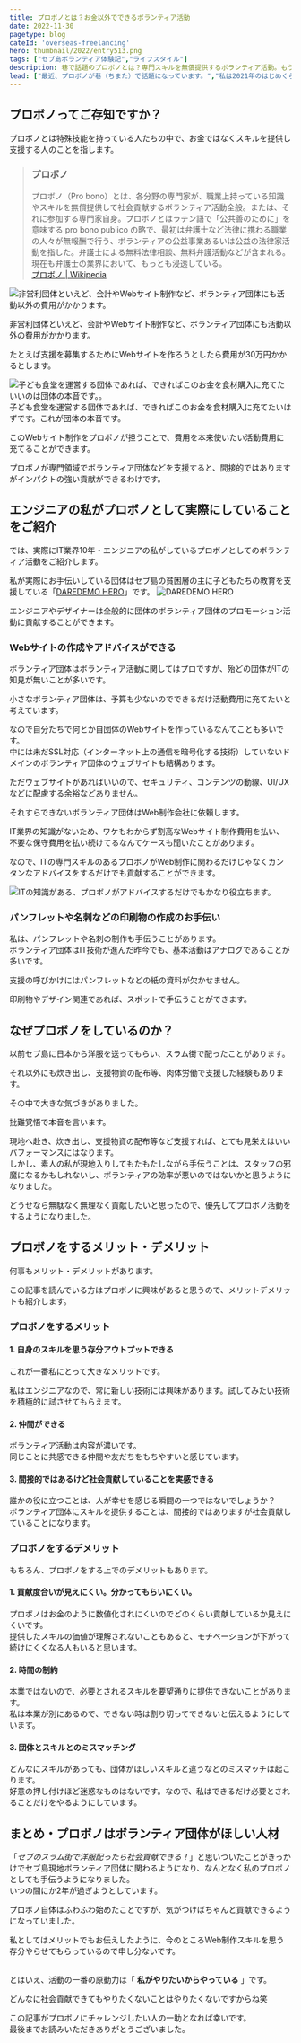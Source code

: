 ```yaml
---
title: プロボノとは？お金以外でできるボランティア活動
date: 2022-11-30
pagetype: blog
cateId: 'overseas-freelancing'
hero: thumbnail/2022/entry513.png
tags: ["セブ島ボランティア体験記","ライフスタイル"]
description: 巷で話題のプロボノとは？専門スキルを無償提供するボランティア活動。もうすぐプロボノ歴2年になろうとしている私がどんなプロボノをしているかご紹介。お金以外の支援がなぜ助けになるのか。プロボノのメリット・デメリット。リアルな声。
lead: ["最近、プロボノが巷（ちまた）で話題になっています。","私は2021年のはじめくらいから、ひょんなきっかけで、セブ島の貧困地区を支援するボランティア団体を手伝っています。","そろそろプロボノ2年生になろうとしています。","なぜ昨今、プロボノが重宝されるのか？実際にプロボノでどのような支援をしているのか？プロボノやってみたいけどメリット・デメリットはあるの？などリアルに紹介します。"]
---
```

## プロボノってご存知ですか？
プロボノとは特殊技能を持っている人たちの中で、お金ではなくスキルを提供し支援する人のことを指します。

> ### プロボノ
> プロボノ（Pro bono）とは、各分野の専門家が、職業上持っている知識やスキルを無償提供して社会貢献するボランティア活動全般。または、それに参加する専門家自身。プロボノとはラテン語で「公共善のために」を意味する pro bono publico の略で、最初は弁護士など法律に携わる職業の人々が無報酬で行う、ボランティアの公益事業あるいは公益の法律家活動を指した。弁護士による無料法律相談、無料弁護活動などが含まれる。現在も弁護士の業界において、もっとも浸透している。<br>
> [プロボノ | Wikipedia](https://ja.wikipedia.org/wiki/%E3%83%97%E3%83%AD%E3%83%9C%E3%83%8E)

![非営利団体といえど、会計やWebサイト制作など、ボランティア団体にも活動以外の費用がかかります。](./images/2022/11/entry513-2.jpg)

非営利団体といえど、会計やWebサイト制作など、ボランティア団体にも活動以外の費用がかかります。

たとえば支援を募集するためにWebサイトを作ろうとしたら費用が30万円かかるとします。

![子ども食堂を運営する団体であれば、できればこのお金を食材購入に充てたいいのは団体の本音です。。](./images/2022/11/entry513-4.png)
子ども食堂を運営する団体であれば、できればこのお金を食材購入に充てたいはずです。これが団体の本音です。

このWebサイト制作をプロボノが担うことで、費用を本来使いたい活動費用に充てることができます。

プロボノが専門領域でボランティア団体などを支援すると、間接的ではありますがインパクトの強い貢献ができるわけです。

## エンジニアの私がプロボノとして実際にしていることをご紹介
では、実際にIT業界10年・エンジニアの私がしているプロボノとしてのボランティア活動をご紹介します。

私が実際にお手伝いしている団体はセブ島の貧困層の主に子どもたちの教育を支援している「[DAREDEMO HERO](https://daredemohero.com/)」です。
![DAREDEMO HERO](./images/2022/11/entry513-1.jpg)

エンジニアやデザイナーは全般的に団体のボランティア団体のプロモーション活動に貢献することができます。

### Webサイトの作成やアドバイスができる
ボランティア団体はボランティア活動に関してはプロですが、殆どの団体がITの知見が無いことが多いです。

小さなボランティア団体は、予算も少ないのでできるだけ活動費用に充てたいと考えています。

なので自分たちで何とか自団体のWebサイトを作っているなんてことも多いです。<br>
中には未だSSL対応（インターネット上の通信を暗号化する技術）していないドメインのボランティア団体のウェブサイトも結構あります。

ただウェブサイトがあればいいので、セキュリティ、コンテンツの動線、UI/UXなどに配慮する余裕などありません。

それすらできないボランティア団体はWeb制作会社に依頼します。

IT業界の知識がないため、ワケもわからず割高なWebサイト制作費用を払い、不要な保守費用を払い続けてるなんてケースも聞いたことがあります。

なので、ITの専門スキルのあるプロボノがWeb制作に関わるだけじゃなくカンタンなアドバイスをするだけでも貢献することができます。

![ITの知識がある、プロボノがアドバイスするだけでもかなり役立ちます。](./images/2022/11/entry513-3.jpg)

### パンフレットや名刺などの印刷物の作成のお手伝い
私は、パンフレットや名刺の制作も手伝うことがあります。<br>
ボランティア団体はIT技術が進んだ昨今でも、基本活動はアナログであることが多いです。

支援の呼びかけにはパンフレットなどの紙の資料が欠かせません。

印刷物やデザイン関連であれば、スポットで手伝うことができます。

## なぜプロボノをしているのか？
以前セブ島に日本から洋服を送ってもらい、スラム街で配ったことがあります。

<card id="/blogs/entry478/"></card>

それ以外にも炊き出し、支援物資の配布等、肉体労働で支援した経験もあります。

その中で大きな気づきがありました。

批難覚悟で本音を言います。

現地へ赴き、炊き出し、支援物資の配布等など支援すれば、とても見栄えはいいパフォーマンスにはなります。<br>
しかし、素人の私が現地入りしてもたもたしながら手伝うことは、スタッフの邪魔になるかもしれないし、ボランティアの効率が悪いのではないかと思うようになりました。

<msg txt="ひょっとしたら現地に慣れてない私が炊き出しや洋服配りをするより、空き時間にホームページやチラシ制作をした方がよっぽど役に立つのでは？"></msg>

どうせなら無駄なく無理なく貢献したいと思ったので、優先してプロボノ活動をするようになりました。

## プロボノをするメリット・デメリット

何事もメリット・デメリットがあります。

この記事を読んでいる方はプロボノに興味があると思うので、メリットデメリットも紹介します。

### プロボノをするメリット

#### 1. 自身のスキルを思う存分アウトプットできる
これが一番私にとって大きなメリットです。

私はエンジニアなので、常に新しい技術には興味があります。試してみたい技術を積極的に試させてもらえます。

#### 2. 仲間ができる
ボランティア活動は内容が濃いです。<br>
同じことに共感できる仲間や友だちをもちやすいと感じています。

#### 3. 間接的ではあるけど社会貢献していることを実感できる
誰かの役に立つことは、人が幸せを感じる瞬間の一つではないでしょうか？<br>
ボランティア団体にスキルを提供することは、間接的ではありますが社会貢献していることになります。

### プロボノをするデメリット
もちろん、プロボノをする上でのデメリットもあります。

#### 1. 貢献度合いが見えにくい。分かってもらいにくい。
プロボノはお金のように数値化されにくいのでどのくらい貢献しているか見えにくいです。<br>
提供したスキルの価値が理解されないこともあると、モチベーションが下がって続けにくくなる人もいると思います。

#### 2. 時間の制約
本業ではないので、必要とされるスキルを要望通りに提供できないことがあります。<br>
私は本業が別にあるので、できない時は割り切ってできないと伝えるようにしています。

#### 3. 団体とスキルとのミスマッチング
どんなにスキルがあっても、団体がほしいスキルと違うなどのミスマッチは起こります。<br>
好意の押し付けほど迷惑なものはないです。なので、私はできるだけ必要とされることだけをやるようにしています。

## まとめ・プロボノはボランティア団体がほしい人材
「*セブのスラム街で洋服配ったら社会貢献できる！*」と思いついたことがきっかけでセブ島現地ボランティア団体に関わるようになり、なんとなく私のプロボノとしても手伝うようになりました。<br>いつの間にか2年が過ぎようとしています。

プロボノ自体はふわふわ始めたことですが、気がつけばちゃんと貢献できるようになっていました。

私としてはメリットでもお伝えしたように、今のところWeb制作スキルを思う存分やらせてもらっているので申し分ないです。

<br>とはいえ、活動の一番の原動力は「 **私がやりたいからやっている** 」です。

どんなに社会貢献できてもやりたくないことはやりたくないですからね笑

この記事がプロボノにチャレンジしたい人の一助となれば幸いです。<br>
最後までお読みいただきありがとうございました。
